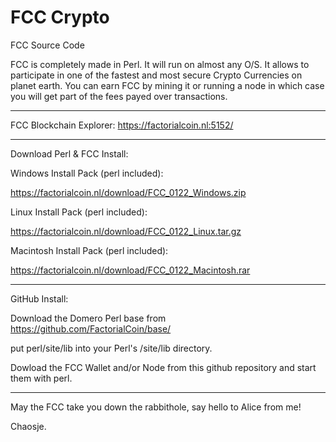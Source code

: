 # FCC Crypto

FCC Source Code

FCC is completely made in Perl. It will run on almost any O/S.
It allows to participate in one of the fastest and most secure Crypto Currencies on planet earth.
You can earn FCC by mining it or running a node in which case you will get part of the fees payed over transactions.

<hr>

FCC Blockchain Explorer: https://factorialcoin.nl:5152/

<hr>

Download Perl & FCC Install:


Windows Install Pack (perl included):

  https://factorialcoin.nl/download/FCC_0122_Windows.zip

Linux Install Pack (perl included):

  https://factorialcoin.nl/download/FCC_0122_Linux.tar.gz

Macintosh Install Pack (perl included):

  https://factorialcoin.nl/download/FCC_0122_Macintosh.rar

<hr>

GitHub Install:

Download the Domero Perl base from https://github.com/FactorialCoin/base/

put perl/site/lib into your Perl's /site/lib directory.

Dowload the FCC Wallet and/or Node from this github repository and start them with perl. 

<hr>

May the FCC take you down the rabbithole, say hello to Alice from me!

Chaosje.

